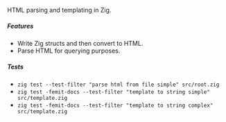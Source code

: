 HTML parsing and templating in Zig.

##### Features
- Write Zig structs and then convert to HTML.
- Parse HTML for querying purposes.

##### Tests
- `zig test --test-filter "parse html from file simple" src/root.zig`
- `zig test -femit-docs --test-filter "template to string simple" src/template.zig`
- `zig test -femit-docs --test-filter "template to string complex" src/template.zig`